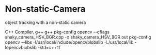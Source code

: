 # Non-static-Camera
object tracking with a non-static camera

C++ Compiler, g++ g++ pkg-config opencv --cflags shaky_camera_HSV_BGR.cpp -o shaky_camera_HSV_BGR.out pkg-config opencv --libs -I/usr/local/include/opencvblobslib -L/usr/local/lib -lopencvblobslib -std=c++11
